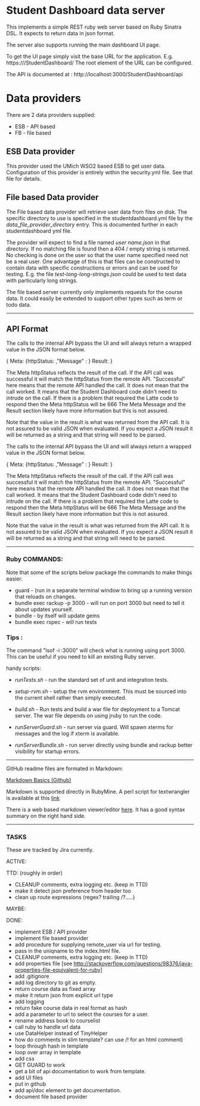 # Student Dashboard data server
This implements a simple REST ruby web server based on Ruby Sinatra DSL.
It expects to return data in json format.

The server also supports running the main dashboard UI page.

To get the UI page simply visit the base URL for 
the application.  E.g. https://<host>/StudentDashboard/
The root element of the URL can be configured.

The API is documented at : http://localhost:3000/StudentDashboard/api

# Data providers
There are 2 data providers supplied:

* ESB - API based
* FB - file based

## ESB Data provider
This provider used the UMich WSO2 based ESB to get user data.  Configuration
of this provider is entirely within the security.yml file.  See that file
for details.

## File based Data provider
The File based data provider will retrieve user data from
files on disk.  The specific directory to use is specified in the
studentdashboard.yml file by the *data_file_provider_directory*  entry.
This is documented further in each studentdashboard yml file.

The provider will expect to find a file named *user name.json* in that
directory. If no matching file is found then a 404 / empty string is returned.
No checking is done on the user so that the user name specified need not be a real
user. One advantage of this is that files can be constructed to contain
data with specific constructions or errors and can be used for testing.  E.g. the file *test-long-long-strings.json*
could be used to test data with particularly long strings.

The file based server currently only implements requests for the course
data. It could easily be extended to support other types such as term or todo data.

----

## API Format

The calls to the internal API bypass the UI and will always return a wrapped value in the JSON format below.

{ Meta: {httpStatus: <somethingcool>,"Message" : <something cool with words>}
  Result: <result>
  }

The Meta httpStatus reflects the result of the call.  If the API call was successful it will match the httpStatus
from the remote API.  "Successful" here means that the remote API handled the call.  It does not mean that the call
worked.  It means that the Student Dashboard code didn't need to intrude on the call.
If there is a problem that required the Latte code to respond then the Meta httpStatus will be 666
The Meta Message and the Result section likely have more information but this is not assured.

Note that the value in the result is what was returned from the API call. It is not assured to be valid JSON
when evaluated. If you expect a JSON result it will be returned as a string and that string will need to be parsed.

The calls to the internal API bypass the UI and will always return a wrapped value in the JSON format below.

{ Meta: {httpStatus: <somethingcool>,"Message" : <something cool with words>}
  Result: <result>
  }

The Meta httpStatus reflects the result of the call.  If the API call was successful it will match the httpStatus
from the remote API.  "Successful" here means that the remote API handled the call.  It does not mean that the call
worked.  It means that the Student Dashboard code didn't need to intrude on the call.
If there is a problem that required the Latte code to respond then the Meta httpStatus will be 666
The Meta Message and the Result section likely have more information but this is not assured.

Note that the value in the result is what was returned from the API call. It is not assured to be valid JSON
when evaluated. If you expect a JSON result it will be returned as a string and that string will need to be parsed.

-----

### Ruby COMMANDS:

Note that some of the scripts below package the commands to make things easier.

* guard - (run in a separate terminal window to bring up a running version
that reloads on changes.
* bundle exec rackup -p 3000 - will run on port 3000 but need to tell it
about updates yourself.
* bundle - by itself will update gems
* bundle exec rspec - will run tests

### Tips :

The command "lsof -i :3000" will check what is running using
port 3000.  This can be useful if you need to kill an existing Ruby server.

handy scripts:

* *runTests.sh* - run the standard set of unit and integration tests.

* *setup-rvm.sh* - setup the rvm environment.  This must be sourced into
the current shell rather than simply executed.

* *build.sh* - Run tests and build a war file for deployment to a Tomcat
server.  The war file depends on using jruby to run the code.

* *runServerGuard.sh* - run server via guard.  Will spawn xterms for
messages and the log if xterm is available.

* *runServerBundle.sh* - run server directly using bundle and rackup
better visibility for startup errors.

---------

GitHub readme files are formated in Markdown:

[Markdown Basics (Github)](https://help.github.com/articles/markdown-basics)

Markdown is supported directly in RubyMine.  A perl script for textwrangler is available at this [link](http://daringfireball.net/projects/downloads/Markdown_1.0.1.zip
)

There is a web based markdown viewer/editor [here](http://daringfireball.net/projects/markdown/dingus).
It has a good syntax summary on the right hand side.

----------------------

### TASKS

These are tracked by Jira currently.

ACTIVE:

TTD: (roughly in order)

- CLEANUP comments, extra logging etc. (keep in TTD)
- make it detect json preference from header too
- clean up route expressions (regex? trailing /?.....)

MAYBE:

DONE:


- implement ESB / API provider
- implement file based provider
- add procedure for supplying remote_user via url for testing.
- pass in the uniqname to the index.html file.
- CLEANUP comments, extra logging etc. (keep in TTD)
- add properties file [see http://stackoverflow.com/questions/98376/java-properties-file-equivalent-for-ruby]
- add .gitignore
- add log directory to git as empty.
- return course data as fixed array
- make it return json from explicit url type
- add logging
- return fake course data in real format as hash
- add a parameter to url to select the courses for a user.
- rename address book to courselist
- call ruby to handle url data
- use DataHelper instead of TinyHelper
- how do comments in slim template?  can use /! for an html comment)
- loop through hash in template
- loop over array in template
- add css
- GET GUARD to work
- get a bit of api documentation to work from template.
- add UI files
- put in github
- add api/doc element to get documentation.
- document file based provider
